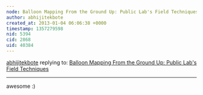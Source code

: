 ```yaml
---
node: Balloon Mapping From the Ground Up: Public Lab's Field Techniques
author: abhijitekbote
created_at: 2013-01-04 06:06:38 +0000
timestamp: 1357279598
nid: 5394
cid: 2868
uid: 40384
---
```




[abhijitekbote](../profile/abhijitekbote) replying to: [Balloon Mapping From the Ground Up: Public Lab's Field Techniques](../notes/gonzoearth/1-2-2013/balloon-mapping-ground-public-labs-field-techniques)

----
awesome :)